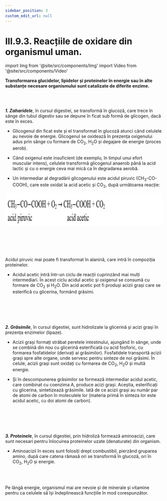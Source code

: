```yaml
---
sidebar_position: 3
custom_edit_url: null
---
```


# III.9.3. Reacțiile de oxidare din organismul uman.


import Img from '@site/src/components/Img'
import Video from '@site/src/components/Video'



<div class="alert alert--primary" role="alert">

**Transformarea glucidelor, lipidelor și proteinelor în energie sau în alte substanțe necesare organismului sunt catalizate de diferite enzime.**



</div>



<br></br>


<div class="alert alert--primary" role="alert">


***1. Zaharidele***, în cursul digestiei, se transformă în glucoză, care trece în sânge din tubul digestiv sau se depune în ficat sub formă de glicogen, dacă este în exces. 

- Glicogenul din ficat este și el transformat în glucoză atunci când celulele au nevoie de energie. Glicogenul se oxidează în prezența oxigenului adus prin sânge cu formare de CO<sub>2</sub>, H<sub>2</sub>O și degajare de energie (proces aerob).

- Când oxigenul este insuficient (de exemplu, în timpul unui efort muscular intens), celulele transformă glicogenul anaerob până la acid lactic și cu o energie ceva mai mică ca în degradarea aerobă.

- Un intermediar al degradării glicogenului este acidul piruvic (CH<sub>3</sub>-CO-COOH), care este oxidat la acid acetic și CO<sub>2</sub>, după următoarea reacție:



<Img className="img-responsive4" src="chimie/clasa11/capitolul3/III-9-3-reactiile-de-oxidare-din-organismul-uman-poza1-reactia-de-oxidare-a-acidului-piruvic.png" width="1000" height="105" lazy={false} />


<br></br>
<br></br>


Acidul piruvic mai poate fi transformat în alanină, care intră în compoziția proteinelor.

- Acidul acetic intră într-un ciclu de reacții cuprinzând mai mulți intermediari. În acest ciclu acidul acetic și oxigenul se consumă cu formare de CO<sub>2</sub> și H<sub>2</sub>O. Din acid acetic pot fi produși acizii grași care se esterifică cu glicerina, formând grăsimi.

<br></br>
<br></br>

***2. Grăsimile***, în cursul digestiei, sunt hidrolizate la glicerină și acizi grași în prezența enzimelor (lipaze).

- Acizii grași formați străbat peretele intestinului, ajungând în sânge, unde se combină din nou cu glicerină esterificată cu acid fosforic, cu formarea fosfatidelor (derivați ai grăsimilor). Fosfatidele transportă acizii grași spre alte organe, unde servesc pentru sinteze de noi grăsimi. În celule, acizii grași sunt oxidați cu formarea de CO<sub>2</sub>, H<sub>2</sub>O și multă energie.

- Și în descompunerea grăsimilor se formează intermediar acidul acetic, care combinat cu coenzima A, produce acizi grași. Aceștia, esterificați cu glicerina, sintetizează grăsimile. Iată de ce acizii grași au număr par de atomi de carbon în moleculele lor (materia primă în sinteza lor este acidul acetic, cu doi atomi de carbon).

<br></br>
<br></br>

***3. Proteinele***, în cursul digestiei, prin hidroliză formează aminoacizi, care sunt necesari pentru înlocuirea proteinelor uzate (denaturate) din organism.

- Aminoacizii în exces sunt folosiți drept combustibil, pierzând gruparea amino, după care catena rămasă ori se transformă în glucoză, ori în CO<sub>2</sub>, H<sub>2</sub>O și energie.

<br></br>

Pe lângă energie, organismul mai are nevoie și de minerale și vitamine pentru ca celulele să își îndeplinească funcțiile în mod corespunzător.







</div>

